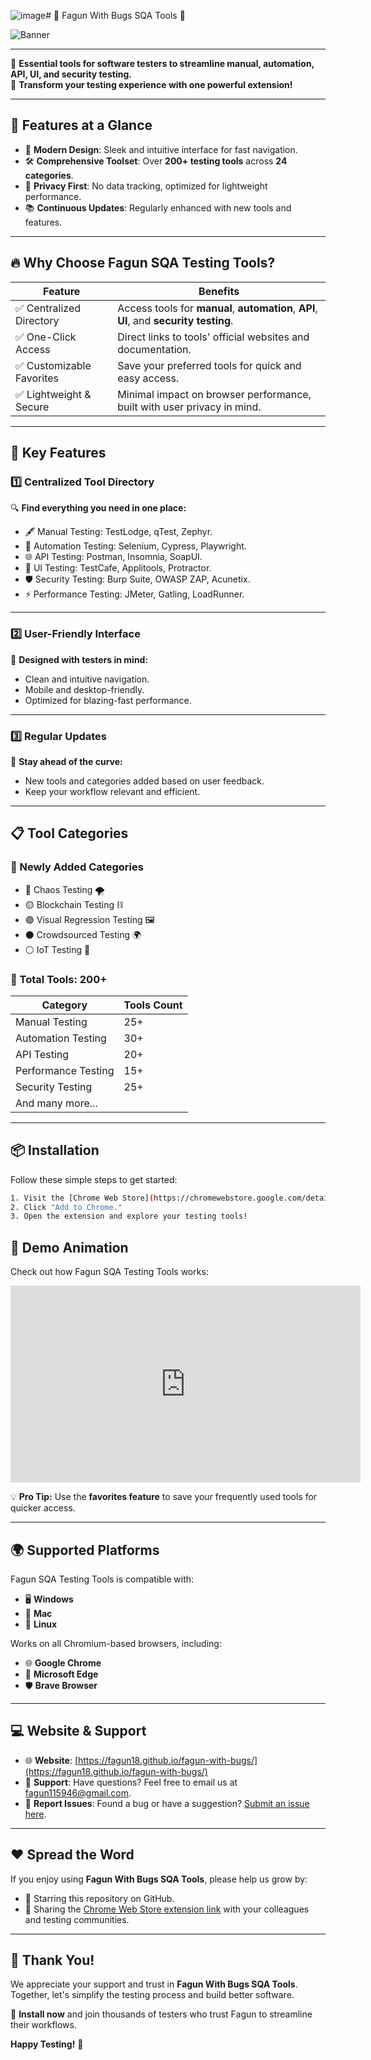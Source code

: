 ![image](https://github.com/user-attachments/assets/40d640f9-ab17-4210-bfb3-6abaf8a6e7d3)# 🎉 Fagun With Bugs SQA Tools 🐞  

![Banner]([https://your-image-link/banner.png](https://fagun18.github.io/fagun-with-bugs/logo.png))

---

🌟 **Essential tools for software testers to streamline manual, automation, API, UI, and security testing.**  
🚀 **Transform your testing experience with one powerful extension!**

---

## 🌟 Features at a Glance
- 🎨 **Modern Design**: Sleek and intuitive interface for fast navigation.  
- 🛠️ **Comprehensive Toolset**: Over **200+ testing tools** across **24 categories**.  
- 🔐 **Privacy First**: No data tracking, optimized for lightweight performance.  
- 📚 **Continuous Updates**: Regularly enhanced with new tools and features.  

---

## 🔥 Why Choose Fagun SQA Testing Tools?

| Feature                     | Benefits                                                                                       |
|-----------------------------|------------------------------------------------------------------------------------------------|
| ✅ Centralized Directory    | Access tools for **manual**, **automation**, **API**, **UI**, and **security testing**.        |
| ✅ One-Click Access         | Direct links to tools' official websites and documentation.                                   |
| ✅ Customizable Favorites   | Save your preferred tools for quick and easy access.                                          |
| ✅ Lightweight & Secure     | Minimal impact on browser performance, built with user privacy in mind.                      |

---

## 🚀 Key Features

### 1️⃣ Centralized Tool Directory
🔍 **Find everything you need in one place:**  
- 🖋️ Manual Testing: TestLodge, qTest, Zephyr.  
- 🤖 Automation Testing: Selenium, Cypress, Playwright.  
- 🌐 API Testing: Postman, Insomnia, SoapUI.  
- 🎨 UI Testing: TestCafe, Applitools, Protractor.  
- 🛡️ Security Testing: Burp Suite, OWASP ZAP, Acunetix.  
- ⚡ Performance Testing: JMeter, Gatling, LoadRunner.

---

### 2️⃣ User-Friendly Interface
🎨 **Designed with testers in mind:**  
- Clean and intuitive navigation.  
- Mobile and desktop-friendly.  
- Optimized for blazing-fast performance.

---

### 3️⃣ Regular Updates
🔄 **Stay ahead of the curve:**  
- New tools and categories added based on user feedback.  
- Keep your workflow relevant and efficient.

---

## 📋 Tool Categories

### **🎉 Newly Added Categories**
- 🔴 Chaos Testing 🌪️  
- 🟡 Blockchain Testing ⛓️  
- 🟣 Visual Regression Testing 🖼️  
- ⚫ Crowdsourced Testing 🌍  
- ⚪ IoT Testing 📡  

### **🌟 Total Tools: 200+**
| Category              | Tools Count |
|-----------------------|-------------|
| Manual Testing        | 25+         |
| Automation Testing    | 30+         |
| API Testing           | 20+         |
| Performance Testing   | 15+         |
| Security Testing      | 25+         |
| And many more...      |             |

---

## 📦 Installation

Follow these simple steps to get started:

```bash
1. Visit the [Chrome Web Store](https://chromewebstore.google.com/detail/fagun-with-bugs-sqa-testi/<correct-extension-id>).
2. Click "Add to Chrome."
3. Open the extension and explore your testing tools!
```


## 🎥 Demo Animation

Check out how Fagun SQA Testing Tools works:  

<iframe width="560" height="315" src="https://www.youtube.com/embed/hg-PhXhTvQ4" frameborder="0" allow="accelerometer; autoplay; clipboard-write; encrypted-media; gyroscope; picture-in-picture" allowfullscreen></iframe>


💡 **Pro Tip:** Use the **favorites feature** to save your frequently used tools for quicker access.

---

## 🌍 Supported Platforms

Fagun SQA Testing Tools is compatible with:  
- 🖥️ **Windows**  
- 🍏 **Mac**  
- 🐧 **Linux**

Works on all Chromium-based browsers, including:  
- 🌐 **Google Chrome**  
- 🦊 **Microsoft Edge**  
- 🛡️ **Brave Browser**

---

## 💻 Website & Support

- 🌐 **Website**: [https://fagun18.github.io/fagun-with-bugs/](https://fagun18.github.io/fagun-with-bugs/)  
- 📧 **Support**: Have questions? Feel free to email us at [fagun115946@gmail.com](mailto:fagun115946@gmail.com).  
- 🐞 **Report Issues**: Found a bug or have a suggestion? [Submit an issue here](https://github.com/your-repo-link/issues).

---

## ❤️ Spread the Word

If you enjoy using **Fagun With Bugs SQA Tools**, please help us grow by:  
- 🌟 Starring this repository on GitHub.  
- 📢 Sharing the [Chrome Web Store extension link](https://chromewebstore.google.com/detail/fagun-with-bugs-sqa-testi/peelhgmemfhajlldpkamljidapnfnaob) with your colleagues and testing communities.  

---

## 🌟 Thank You!

We appreciate your support and trust in **Fagun With Bugs SQA Tools**. Together, let's simplify the testing process and build better software.  

🚀 **Install now** and join thousands of testers who trust Fagun to streamline their workflows.  

**Happy Testing!** 🎉
```

